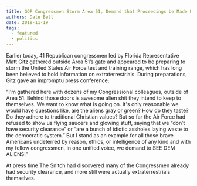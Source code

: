 ```yaml
---
title: GOP Congressmen Storm Area 51, Demand that Proceedings be Made Public
authors: Dale Bell
date: 2019-11-19
tags:
  - featured
  - politics
---
```


Earlier today, 41 Republican congressmen led by Florida Representative Matt Gitz gathered outside Area 51’s gate and appeared to be preparing to storm the United States Air Force test and training range, which has long been believed to hold information on extraterrestrials. During preparations, Gitz gave an impromptu press conference; 

“I'm gathered here with dozens of my Congressional colleagues, outside of Area 51. Behind those doors is awesome alien shit they intend to keep to themselves. We want to know what is going on. It's only reasonable we would have questions like, are the aliens gray or green? How do they taste? Do they adhere to traditional Christian values? But so far the Air Force had refused to show us flying saucers and glowing stuff, saying that we “don’t have security clearance” or “are a bunch of idiotic assholes laying waste to the democratic system.” But I stand as an example for all those brave Americans undeterred by reason, ethics, or intelligence of any kind and with my fellow congressmen, in one unified voice, we demand to SEE DEM ALIENS!” 

At press time The Snitch had discovered many of the Congressmen already had security clearance, and more still were actually extraterrestrials themselves.
